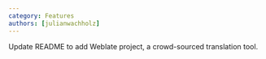 ```yaml
---
category: Features
authors: [julianwachholz]
---
```


Update README to add Weblate project, a crowd-sourced translation tool.
